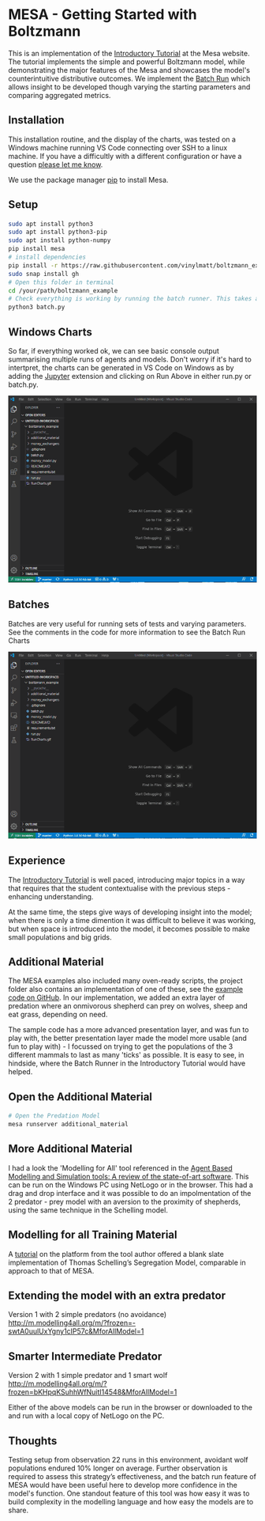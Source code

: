 # MESA - Getting Started with Boltzmann 

This is an implementation of the [Introductory Tutorial](https://mesa.readthedocs.io/en/master/tutorials/intro_tutorial.html) at the Mesa website. The tutorial implements the simple and powerful Boltzmann model, while demonstrating the major features of the Mesa and showcases the model's counterintuitive distributive outcomes. We implement the [Batch Run](https://mesa.readthedocs.io/en/master/tutorials/intro_tutorial.html#batch-run) which allows insight to be developed though varying the starting parameters and comparing aggregated metrics. 

## Installation
This installation routine, and the display of the charts, was tested on a Windows machine running VS Code connecting over SSH to a linux machine. If you have a difficultly with a different configuration or have a question [please let me know](mailto:matt.mcgee@ucdconnect.ie).

We use the package manager [pip](https://pip.pypa.io/en/stable/) to install Mesa.

## Setup
```bash
sudo apt install python3
sudo apt install python3-pip
sudo apt install python-numpy
pip install mesa
# install dependencies
pip install -r https://raw.githubusercontent.com/vinylmatt/boltzmann_example/master/requirements.txt
sudo snap install gh
# Open this folder in terminal
cd /your/path/boltzmann_example
# Check everything is working by running the batch runner. This takes a while.
python3 batch.py


```

## Windows Charts

So far, if everything worked ok, we can see basic console output summarising multiple runs of agents and models. Don't worry if it's hard to intertpret, the charts can be generated in VS Code on Windows as by adding the [Jupyter](https://jupyter.org/) extension and clicking on Run Above in either run.py or batch.py.


![Run Charts](https://github.com/vinylmatt/boltzmann_example/blob/master/RunCharts.gif?raw=true)

## Batches

Batches are very useful for running sets of tests and varying  parameters. See the comments in the code for more information to see the Batch Run Charts

![Run Charts](https://github.com/vinylmatt/boltzmann_example/blob/master/RunChartsBatch1.gif?raw=true)

## Experience
The [Introductory Tutorial](https://mesa.readthedocs.io/en/master/tutorials/intro_tutorial.html) is well paced, introducing major topics in a way that requires that the student contextualise with the previous steps - enhancing understanding. 

At the same time, the steps give ways of developing insight into the model; when there is only a time dimention it was difficult to believe it was working, but when space is introduced into the model, it becomes possible to make small populations and big grids.

## Additional Material

The MESA examples also included many oven-ready scripts, the project folder also contains an implementation of one of these, see the [example code on GitHub](https://github.com/projectmesa/mesa/tree/main/examples/wolf_sheep). In our implementation, we added an extra layer of predation where an onmivorous shepherd can prey on wolves, sheep and eat grass, depending on need. 

The sample code has a more advanced presentation layer, and was fun to play with, the better presentation layer made the model more usable (and fun to play with) - I focussed on trying to get the populations of the 3 different mammals to last as many 'ticks' as possible. It is easy to see, in hindside, where the Batch Runner in the Introductory Tutorial would have helped.

## Open the Additional Material
```bash
# Open the Predation Model
mesa runserver additional_material

```

## More Additional Material

I had a look the 'Modelling for All' tool referenced in the [Agent Based Modelling and Simulation tools: A review of the state-of-art software](https://www.sciencedirect.com/science/article/pii/S1574013716301198?casa_token=5xh_M0rry5QAAAAA:fXmpKnrKsLdHA5R7YPbAEMnMxnZt_2Y6iOmNLvVuRO8B67dZmjOkXfaglbkoL9WudfoSqEmEaA). This can be run on the Windows PC using NetLogo or in the browser. This had a drag and drop interface and it was possible to do an impolmentation of the 2 predator - prey model with an aversion to the proximity of shepherds, using the same technique in the Schelling model.

## Modelling for all Training Material

A [tutorial](https://www.youtube.com/watch?v=HALiXCTaoMk&t=2s&ab_channel=KenKahn) on the platform from the tool author offered a blank slate implementation of Thomas Schelling’s Segregation Model, comparable in approach to that of MESA.

## Extending the model with an extra predator

Version 1 with 2 simple predators (no avoidance)
http://m.modelling4all.org/m/?frozen=-swtA0uulUxYgny1cIP57c&MforAllModel=1

## Smarter Intermediate Predator

Version 2 with 1 simple predator and 1 smart wolf
http://m.modelling4all.org/m/?frozen=bKHpqKSuhhWfNuitI14548&MforAllModel=1

Either of the above models can be run in the browser or downloaded to the and run with a local copy of NetLogo on the PC.

## Thoughts

Testing setup from observation 22 runs in this environment, avoidant wolf populations endured 10% longer on average. Further observation is required to assess this strategy’s effectiveness, and the batch run feature of MESA would have been useful here to develop more confidence in the model's function. One standout feature of this tool was how easy it was to build complexity in the modelling language and how easy the models are to share.
